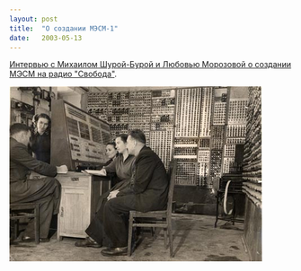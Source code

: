 ```yaml
---
layout: post
title:  "О создании МЭСМ-1"
date:   2003-05-13
---
```


[Интервью с Михаилом Шурой-Бурой и Любовью Морозовой о создании МЭСМ на радио "Свобода"](/wiki/2003-svoboda-mesm).

![МЭСМ-1](/pictures/MESM_1.jpg)
